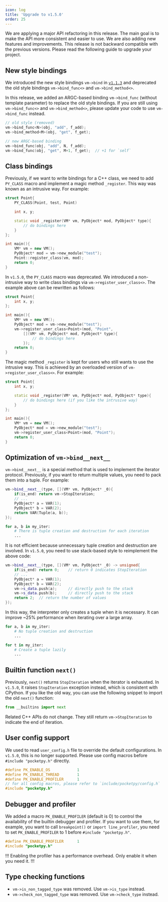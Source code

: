 ```yaml
---
icon: log
title: 'Upgrade to v1.5.0'
order: 25
---
```


We are applying a major API refactoring in this release. The main goal is to make the API more consistent and easier to use. We are also adding new features and improvements. This release is not backward compatible with the previous versions. Please read the following guide to upgrade your project.

## New style bindings

We introduced the new style bindings `vm->bind` in [`v1.1.3`](https://github.com/pocketpy/pocketpy/releases/tag/v1.1.3) and deprecated the old style bindings `vm->bind_func<>` and `vm->bind_method<>`.

In this release, we added an ARGC-based binding `vm->bind_func` (without template parameter)
to replace the old style bindings. If you are still using `vm->bind_func<>` and `vm->bind_method<>`,
please update your code to use `vm->bind_func` instead.

```cpp
// old style (removed)
vm->bind_func<N>(obj, "add", f_add);
vm->bind_method<M>(obj, "get", f_get);

// new ARGC-based binding
vm->bind_func(obj, "add", N, f_add);
vm->bind_func(obj, "get", M+1, f_get);  // +1 for `self`
```

## Class bindings

Previously, if we want to write bindings for a C++ class, we need to add `PY_CLASS` macro and implement a magic method `_register`. This way was known as an intrusive way. For example:

```cpp
struct Point{
    PY_CLASS(Point, test, Point)

    int x, y;

    static void _register(VM* vm, PyObject* mod, PyObject* type){
        // do bindings here
    }
};

int main(){
    VM* vm = new VM();
    PyObject* mod = vm->new_module("test");
    Point::register_class(vm, mod);
    return 0;
}
```

In `v1.5.0`, the `PY_CLASS` macro was deprecated. We introduced a non-intrusive way to write class bindings via `vm->register_user_class<>`. The example above can be rewritten as follows:

```cpp
struct Point{
    int x, y;
};

int main(){
    VM* vm = new VM();
    PyObject* mod = vm->new_module("test");
    vm->register_user_class<Point>(mod, "Point",
        [](VM* vm, PyObject* mod, PyObject* type){
            // do bindings here
        });
    return 0;
}
```

The magic method `_register` is kept for users who still wants to use the intrusive way.
This is achieved by an overloaded version of `vm->register_user_class<>`. For example:

```cpp
struct Point{
    int x, y;

    static void _register(VM* vm, PyObject* mod, PyObject* type){
        // do bindings here (if you like the intrusive way)
    }
};

int main(){
    VM* vm = new VM();
    PyObject* mod = vm->new_module("test");
    vm->register_user_class<Point>(mod, "Point");
    return 0;
}
```

## Optimization of `vm->bind__next__`

`vm->bind__next__` is a special method that is used to implement the iterator protocol.
Previously, if you want to return multiple values, you need to pack them into a tuple.
For example:

```cpp
vm->bind__next__(type, [](VM* vm, PyObject* _0){
    if(is_end) return vm->StopIteration;
    // ...
    PyObject* a = VAR(1);
    PyObject* b = VAR(2);
    return VAR(Tuple(a, b));
});
```

```python
for a, b in my_iter:
    # There is tuple creation and destruction for each iteration
    ...
```

It is not efficient because unnecessary tuple creation and destruction are involved.
In `v1.5.0`, you need to use stack-based style to reimplement the above code:

```cpp
vm->bind__next__(type, [](VM* vm, PyObject* _0) -> unsigned{
    if(is_end) return 0;    // return 0 indicates StopIteration
    // ...
    PyObject* a = VAR(1);
    PyObject* b = VAR(2);
    vm->s_data.push(a);     // directly push to the stack
    vm->s_data.push(b);     // directly push to the stack
    return 2;  // return the number of values
});
```

In this way, the interpreter only creates a tuple when it is necessary.
It can improve ~25% performance when iterating over a large array.

```python
for a, b in my_iter:
    # No tuple creation and destruction
    ...

for t in my_iter:
    # Create a tuple lazily
    ...
```

## Builtin function `next()`

Previously, `next()` returns `StopIteration` when the iterator is exhausted.
In `v1.5.0`, it raises `StopIteration` exception instead, which is consistent with CPython.
If you like the old way, you can use the following snippet to import the old `next()` function:

```python
from __builtins import next
```

Related C++ APIs do not change. They still return `vm->StopIteration` to indicate the end of iteration.

## User config support

We used to read `user_config.h` file to override the default configurations.
In `v1.5.0`, this is no longer supported.
Please use config macros before `#include "pocketpy.h"` directly.

```cpp
#define PK_ENABLE_OS            1
#define PK_ENABLE_THREAD        1
#define PK_ENABLE_PROFILER      1
// for all config macros, please refer to `include/pocketpy/config.h`
#include "pocketpy.h"
```

## Debugger and profiler

We added a macro `PK_ENABLE_PROFILER` (default is 0) to control the availability of the builtin debugger and profiler.
If you want to use them, for example, you want to call `breakpoint()` or `import line_profiler`, you need to set `PK_ENABLE_PROFILER` to 1 before `#include "pocketpy.h"`.

```cpp
#define PK_ENABLE_PROFILER      1
#include "pocketpy.h"
```

!!!
Enabling the profiler has a performance overhead. Only enable it when you need it.
!!!

## Type checking functions

+ `vm->is_non_tagged_type` was removed. Use `vm->is_type` instead.
+ `vm->check_non_tagged_type` was removed. Use `vm->check_type` instead.